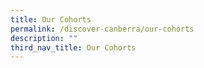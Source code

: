 ```yaml
---
title: Our Cohorts
permalink: /discover-canberra/our-cohorts
description: ""
third_nav_title: Our Cohorts
---
```

